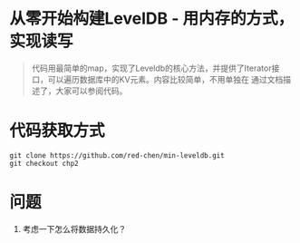 # 从零开始构建LevelDB - 用内存的方式，实现读写
> 代码用最简单的map，实现了Leveldb的核心方法，并提供了Iterator接口，可以遍历数据库中的KV元素。内容比较简单，不用单独在
> 通过文档描述了，大家可以参阅代码。

# 代码获取方式
```
git clone https://github.com/red-chen/min-leveldb.git
git checkout chp2
```

# 问题
1. 考虑一下怎么将数据持久化？

